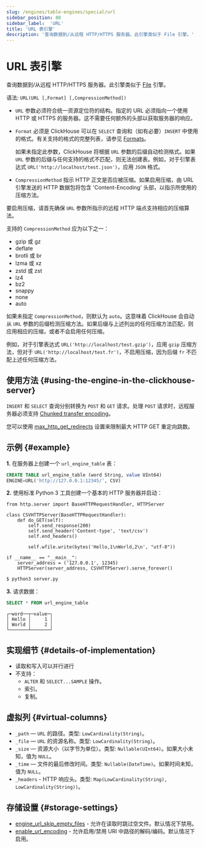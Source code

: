 ```yaml
---
slug: /engines/table-engines/special/url
sidebar_position: 80
sidebar_label:  'URL'
title: 'URL 表引擎'
description: '查询数据到/从远程 HTTP/HTTPS 服务器。此引擎类似于 File 引擎。'
---
```



# URL 表引擎

查询数据到/从远程 HTTP/HTTPS 服务器。此引擎类似于 [File](../../../engines/table-engines/special/file.md) 引擎。

语法: `URL(URL [,Format] [,CompressionMethod])`

- `URL` 参数必须符合统一资源定位符的结构。指定的 URL 必须指向一个使用 HTTP 或 HTTPS 的服务器。这不需要任何额外的头部以获取服务器的响应。

- `Format` 必须是 ClickHouse 可以在 `SELECT` 查询和（如有必要）`INSERT` 中使用的格式。有关支持的格式的完整列表，请参见 [Formats](/interfaces/formats#formats-overview)。

    如果未指定此参数，ClickHouse 将根据 `URL` 参数的后缀自动检测格式。如果 `URL` 参数的后缀与任何支持的格式不匹配，则无法创建表。例如，对于引擎表达式 `URL('http://localhost/test.json')`，应用 `JSON` 格式。

- `CompressionMethod` 指示 HTTP 正文是否应被压缩。如果启用压缩，由 URL 引擎发送的 HTTP 数据包将包含 'Content-Encoding' 头部，以指示所使用的压缩方法。

要启用压缩，请首先确保 `URL` 参数所指示的远程 HTTP 端点支持相应的压缩算法。

支持的 `CompressionMethod` 应为以下之一：
- gzip 或 gz
- deflate
- brotli 或 br
- lzma 或 xz
- zstd 或 zst
- lz4
- bz2
- snappy
- none
- auto

如果未指定 `CompressionMethod`，则默认为 `auto`。这意味着 ClickHouse 会自动从 `URL` 参数的后缀检测压缩方法。如果后缀与上述列出的任何压缩方法匹配，则应用相应的压缩，或者不会启用任何压缩。

例如，对于引擎表达式 `URL('http://localhost/test.gzip')`，应用 `gzip` 压缩方法，但对于 `URL('http://localhost/test.fr')`，不启用压缩，因为后缀 `fr` 不匹配上述任何压缩方法。

## 使用方法 {#using-the-engine-in-the-clickhouse-server}

`INSERT` 和 `SELECT` 查询分别转换为 `POST` 和 `GET` 请求。处理 `POST` 请求时，远程服务器必须支持 [Chunked transfer encoding](https://en.wikipedia.org/wiki/Chunked_transfer_encoding)。

您可以使用 [max_http_get_redirects](/operations/settings/settings#max_http_get_redirects) 设置来限制最大 HTTP GET 重定向跳数。

## 示例 {#example}

**1.** 在服务器上创建一个 `url_engine_table` 表：

``` sql
CREATE TABLE url_engine_table (word String, value UInt64)
ENGINE=URL('http://127.0.0.1:12345/', CSV)
```

**2.** 使用标准 Python 3 工具创建一个基本的 HTTP 服务器并启动：

``` python3
from http.server import BaseHTTPRequestHandler, HTTPServer

class CSVHTTPServer(BaseHTTPRequestHandler):
    def do_GET(self):
        self.send_response(200)
        self.send_header('Content-type', 'text/csv')
        self.end_headers()

        self.wfile.write(bytes('Hello,1\nWorld,2\n', "utf-8"))

if __name__ == "__main__":
    server_address = ('127.0.0.1', 12345)
    HTTPServer(server_address, CSVHTTPServer).serve_forever()
```

``` bash
$ python3 server.py
```

**3.** 请求数据：

``` sql
SELECT * FROM url_engine_table
```

``` text
┌─word──┬─value─┐
│ Hello │     1 │
│ World │     2 │
└───────┴───────┘
```

## 实现细节 {#details-of-implementation}

- 读取和写入可以并行进行
- 不支持：
    - `ALTER` 和 `SELECT...SAMPLE` 操作。
    - 索引。
    - 复制。

## 虚拟列 {#virtual-columns}

- `_path` — `URL` 的路径。类型: `LowCardinality(String)`。
- `_file` — `URL` 的资源名称。类型: `LowCardinality(String)`。
- `_size` — 资源大小（以字节为单位）。类型: `Nullable(UInt64)`。如果大小未知，值为 `NULL`。
- `_time` — 文件的最后修改时间。类型: `Nullable(DateTime)`。如果时间未知，值为 `NULL`。
- `_headers` - HTTP 响应头。类型: `Map(LowCardinality(String), LowCardinality(String))`。

## 存储设置 {#storage-settings}

- [engine_url_skip_empty_files](/operations/settings/settings.md#engine_url_skip_empty_files) - 允许在读取时跳过空文件。默认情况下禁用。
- [enable_url_encoding](/operations/settings/settings.md#enable_url_encoding) - 允许启用/禁用 URI 中路径的解码/编码。默认情况下启用。
